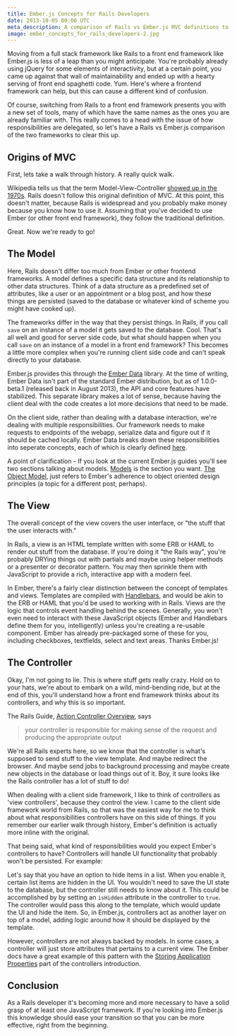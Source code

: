 ```yaml
---
title: Ember.js Concepts for Rails Developers
date: 2013-10-05 00:00 UTC
meta_description: A comparison of Rails vs Ember.js MVC definitions to understand the similarities and differences between how they delegate responsibilities.
image: ember_concepts_for_rails_developers-2.jpg
---
```


<p>Moving from a full stack framework like Rails to a front end framework like Ember.js is less of a leap than you might anticipate. You're probably already using jQuery for some elements of interactivity, but at a certain point, you came up against that wall of maintainability and ended up with a hearty serving of front end spaghetti code. Yum. Here's where a frontend framework can help, but this can cause a different kind of confusion.</p>

<p>Of course, switching from Rails to a front end framework presents you with a new set of tools, many of which have the same names as the ones you are already familiar with. This really comes to a head with the issue of how responsibilities are delegated, so let's have a Rails vs Ember.js comparison of the two frameworks to clear this up.</p>

<h2>Origins of MVC</h2>

<p>First, lets take a walk through history. A really quick walk.</p>

<p>Wikipedia tells us that the term Model-View-Controller <a href="http://en.wikipedia.org/wiki/Model%E2%80%93view%E2%80%93controller">showed up in the 1970s</a>. Rails doesn't follow this original definition of MVC. At this point, this doesn't matter, because Rails is widespread and you probably make money because you know how to use it. Assuming that you've decided to use Ember (or other front end framework), they follow the traditional definition.</p>

<p>Great. Now we're ready to go!</p>

<h2>The Model</h2>

<p>Here, Rails doesn't differ too much from Ember or other frontend frameworks. A model defines a specific data structure and its relationship to other data structures. Think of a data structure as a predefined set of attributes, like a user or an appointment or a blog post, and how these things are persisted (saved to the database or whatever kind of scheme you might have cooked up).</p>

<p>The frameworks differ in the way that they persist things. In Rails, if you call <code>save</code> on an instance of a model it gets saved to the database. Cool. That's all well and good for server side code, but what should happen when you call <code>save</code> on an instance of a model in a front end framework? This becomes a little more complex when you're running client side code and can't speak directly to your database.</p>

<p>Ember.js provides this through the <a href="https://github.com/emberjs/data">Ember Data</a> library. At the time of writing, Ember Data isn't part of the standard Ember distribution, but as of 1.0.0-beta.1 (released back in August 2013), the API and core features have stabilized. This separate library makes a lot of sense, because having the client deal with the code creates a lot more decisions that need to be made.</p>

<p>On the client side, rather than dealing with a database interaction, we're dealing with multiple responsibilities. Our framework needs to make requests to endpoints of the webapp, serialize data and figure out if it should be cached locally. Ember Data breaks down these responsibilities into seperate concepts, each of which is clearly defined <a href="http://emberjs.com/guides/models/">here</a>.</p>

<p>A point of clarification - If you look at the current Ember.js guides you'll see two sections talking about models. <a href="http://emberjs.com/guides/models/">Models</a> is the section you want. <a href="http://emberjs.com/guides/object-model/classes-and-instances">The Object Model</a>, just refers to Ember's adherence to object oriented design principles (a topic for a different post, perhaps).</p>

<h2>The View</h2>

<p>The overall concept of the view covers the user interface, or "the stuff that the user interacts with."</p>

<p>In Rails, a view is an HTML template written with some ERB or HAML to render out stuff from the database. If you're doing it "the Rails way", you're probably DRYing things out with partials and maybe using helper methods or a presenter or decorator pattern. You may then sprinkle them with JavaScript to provide a rich, interactive app with a modern feel.</p>

<p>In Ember, there's a fairly clear distinction between the concept of templates and views. Templates are compiled with <a href="http://handlebarsjs.com/">Handlebars</a>, and would be akin to the ERB or HAML that you'd be used to working with in Rails. Views are the logic that controls event handling behind the scenes. Generally, you won't even need to interact with these JavaScript objects (Ember and Handlebars define them for you, intelligently) unless you're creating a re-usable component. Ember has already pre-packaged some of these for you, including checkboxes, textfields, select and text areas. Thanks Ember.js!</p>

<h2>The Controller</h2>

<p>Okay, I'm not going to lie. This is where stuff gets really crazy. Hold on to your hats, we're about to embark on a wild, mind-bending ride, but at the end of this, you'll understand how a front end framework thinks about its controllers, and why this is so important.</p>

<p>The Rails Guide, <a href="http://guides.rubyonrails.org/action_controller_overview.html">Action Controller Overview</a>, says</p>

<blockquote>
  <p>your controller is responsible for making sense of the request and producing the appropriate output</p>
</blockquote>

<p>We're all Rails experts here, so we know that the controller is what's supposed to send stuff to the view template. And maybe redirect the browser. And maybe send jobs to background processing and maybe create new objects in the database or load things out of it. Boy, it sure looks like the Rails controller has a lot of stuff to do!</p>

<p>When dealing with a client side framework, I like to think of controllers as 'view controllers', because they control the view. I came to the client side framework world from Rails, so that was the easiest way for me to think about what responsibilities controllers have on this side of things. If you remember our earlier walk through history, Ember's definition is actually more inline with the original.</p>

<p>That being said, what kind of responsibilities would you expect Ember's controllers to have? Controllers will handle UI functionality that probably won't be persisted. For example:</p>

<p>Let's say that you have an option to hide items in a list. When you enable it, certain list items are hidden in the UI. You wouldn't need to save the UI state to the database, but the controller still needs to know about it. This could be accomplished by by setting an <code>isHidden</code> attribute in the controller to <code>true</code>. The controller would pass this along to the template, which would update the UI and hide the item. So, in Ember.js, controllers act as another layer on top of a model, adding logic around how it should be displayed by the template.</p>

<p>However, controllers are not always backed by models. In some cases, a controller will just store attributes that pertains to a current view. The Ember docs have a great example of this pattern with the <a href="http://emberjs.com/guides/controllers/#toc_storing-application-properties">Storing Application Properties</a> part of the controllers introduction.</p>

<h2>Conclusion</h2>

<p>As a Rails developer it's becoming more and more necessary to have a solid grasp of at least one JavaScript framework. If you're looking into Ember.js this knowledge should ease your transition so that you can be more effective, right from the beginning.</p>
